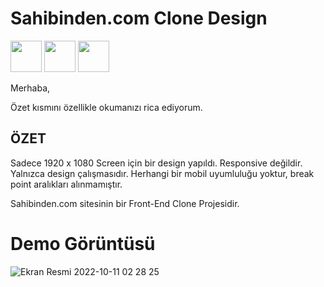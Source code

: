 
# Sahibinden.com Clone Design

<img height=50 src="https://cdn.jsdelivr.net/gh/devicons/devicon/icons/html5/html5-original.svg" />
<img height=50 src="https://cdn.jsdelivr.net/gh/devicons/devicon/icons/css3/css3-original.svg" />
<img height=50 src="https://cdn.jsdelivr.net/gh/devicons/devicon/icons/bootstrap/bootstrap-original.svg" />

Merhaba, 

Özet kısmını özellikle okumanızı rica ediyorum. 

## ÖZET
Sadece 1920 x 1080 Screen için bir design yapıldı. 
Responsive değildir. Yalnızca design çalışmasıdır. 
Herhangi bir mobil uyumluluğu yoktur, break point aralıkları alınmamıştır.

Sahibinden.com sitesinin bir Front-End Clone Projesidir.

# Demo Görüntüsü

![Ekran Resmi 2022-10-11 02 28 25](https://user-images.githubusercontent.com/85436268/194967363-b7129c81-3304-4831-9ca1-ab030ee6a13a.png)
